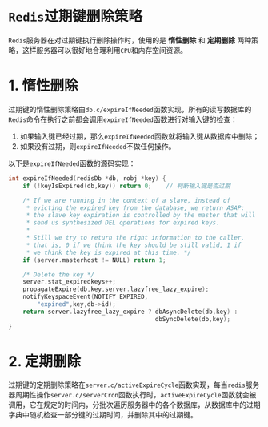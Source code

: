 # `Redis`过期键删除策略

`Redis`服务器在对过期键执行删除操作时，使用的是 **惰性删除** 和 **定期删除** 两种策略，这样服务器可以很好地合理利用`CPU`和内存空间资源。

# 1. 惰性删除

过期键的惰性删除策略由`db.c/expireIfNeeded`函数实现，所有的读写数据库的`Redis`命令在执行之前都会调用`expireIfNeeded`函数进行对输入键的检查：

1. 如果输入键已经过期，那么`expireIfNeeded`函数就将输入键从数据库中删除；
2. 如果没有过期，则`expireIfNeeded`不做任何操作。

以下是`expireIfNeeded`函数的源码实现：

```c
int expireIfNeeded(redisDb *db, robj *key) {
    if (!keyIsExpired(db,key)) return 0;    // 判断输入键是否过期

    /* If we are running in the context of a slave, instead of
     * evicting the expired key from the database, we return ASAP:
     * the slave key expiration is controlled by the master that will
     * send us synthesized DEL operations for expired keys.
     *
     * Still we try to return the right information to the caller,
     * that is, 0 if we think the key should be still valid, 1 if
     * we think the key is expired at this time. */
    if (server.masterhost != NULL) return 1;

    /* Delete the key */
    server.stat_expiredkeys++;
    propagateExpire(db,key,server.lazyfree_lazy_expire);
    notifyKeyspaceEvent(NOTIFY_EXPIRED,
        "expired",key,db->id);
    return server.lazyfree_lazy_expire ? dbAsyncDelete(db,key) :
                                         dbSyncDelete(db,key);
}
```

# 2. 定期删除

过期键的定期删除策略在`server.c/activeExpireCycle`函数实现，每当`redis`服务器周期性操作`server.c/serverCron`函数执行时，`activeExpireCycle`函数就会被调用，它在规定的时间内，分批次遍历服务器中的各个数据库，从数据库中的过期字典中随机检查一部分键的过期时间，并删除其中的过期键。

